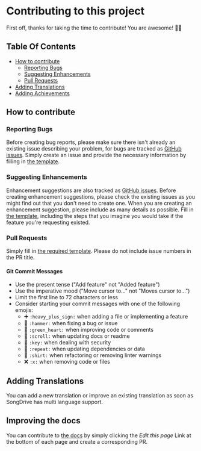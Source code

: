 # Contributing to this project

First off, thanks for taking the time to contribute! You are awesome! :tada::clap:

## Table Of Contents

- [How to contribute](#how-to-contribute)
  - [Reporting Bugs](#reporting-bugs)
  - [Suggesting Enhancements](#suggesting-enhancements)
  - [Pull Requests](#pull-requests)
- [Adding Translations](#adding-translations)  
- [Adding Achievements](#adding-achievements)
  
## How to contribute

### Reporting Bugs

Before creating bug reports, please make sure there isn't already an existing issue describing your problem, for bugs are tracked as [GitHub issues](https://github.com/devmount/SongDrive/issues). Simply create an issue and provide the necessary information by filling in [the template](ISSUE_TEMPLATE.md).

### Suggesting Enhancements

Enhancement suggestions are also tracked as [GitHub issues](https://github.com/devmount/SongDrive/issues). Before creating enhancement suggestions, please check the existing issues as you might find out that you don't need to create one. When you are creating an enhancement suggestion, please include as many details as possible. Fill in [the template](ISSUE_TEMPLATE.md), including the steps that you imagine you would take if the feature you're requesting existed.

### Pull Requests

Simply fill in [the required template](PULL_REQUEST_TEMPLATE.md). Please do not include issue numbers in the PR title.

#### Git Commit Messages

- Use the present tense ("Add feature" not "Added feature")
- Use the imperative mood ("Move cursor to..." not "Moves cursor to...")
- Limit the first line to 72 characters or less
- Consider starting your commit messages with one of the following emojis:
  - :heavy_plus_sign: `:heavy_plus_sign:` when adding a file or implementing a feature
  - :hammer: `:hammer:` when fixing a bug or issue
  - :green_heart: `:green_heart:` when improving code or comments
  - :scroll: `:scroll:` when updating docs or readme
  - :key: `:key:` when dealing with security
  - :repeat: `:repeat:` when updating dependencies or data
  - :shirt: `:shirt:` when refactoring or removing linter warnings
  - :x: `:x:` when removing code or files

## Adding Translations

You can add a new translation or improve an existing translation as soon as SongDrive has multi language support.

## Improving the docs

You can contribute to [the docs](https://devmount.github.io/SongDrive) by simply clicking the *Edit this page* Link at the bottom of each page and create a corresponding PR.
